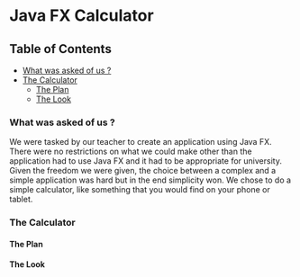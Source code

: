 # Java FX Calculator

## Table of Contents
- [What was asked of us ?](#Intro)
- [The Calculator](#Product)
  - [The Plan](#Plan)
  - [The Look](#Look)
  

### What was asked of us ? <a name="Intro"></a>
We were tasked by our teacher to create an application using Java FX. There were no restrictions on what we could make other than the application had to use Java FX and it had to be appropriate for university. Given the freedom we were given, the choice between a complex and a simple application was hard but in the end simplicity won. We chose to do a simple calculator, like something that you would find on your phone or tablet.

### The Calculator <a name="Product"></a>

#### The Plan <a name="Plan"></a>

#### The Look <a name="Look"></a>
